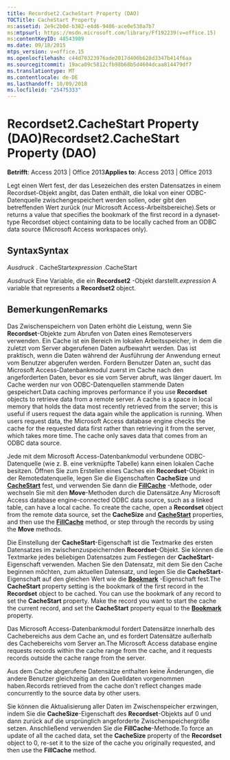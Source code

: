 ```yaml
---
title: Recordset2.CacheStart Property (DAO)
TOCTitle: CacheStart Property
ms:assetid: 2e9c2b0d-b382-e4d6-9406-ace0e538a7b7
ms:mtpsurl: https://msdn.microsoft.com/library/Ff192239(v=office.15)
ms:contentKeyID: 48543989
ms.date: 09/18/2015
mtps_version: v=office.15
ms.openlocfilehash: c44d70323976ade2017d406b628d3347b414f6aa
ms.sourcegitcommit: 19aca09c5812cfb98b68b5d4604dcaa814479df7
ms.translationtype: MT
ms.contentlocale: de-DE
ms.lasthandoff: 10/09/2018
ms.locfileid: "25475333"
---
```

# <a name="recordset2cachestart-property-dao"></a><span data-ttu-id="b2e67-102">Recordset2.CacheStart Property (DAO)</span><span class="sxs-lookup"><span data-stu-id="b2e67-102">Recordset2.CacheStart Property (DAO)</span></span>


<span data-ttu-id="b2e67-103">**Betrifft**: Access 2013 | Office 2013</span><span class="sxs-lookup"><span data-stu-id="b2e67-103">**Applies to**: Access 2013 | Office 2013</span></span>

<span data-ttu-id="b2e67-104">Legt einen Wert fest, der das Lesezeichen des ersten Datensatzes in einem Recordset-Objekt angibt, das Daten enthält, die lokal von einer ODBC-Datenquelle zwischengespeichert werden sollen, oder gibt den betreffenden Wert zurück (nur Microsoft Access-Arbeitsbereiche).</span><span class="sxs-lookup"><span data-stu-id="b2e67-104">Sets or returns a value that specifies the bookmark of the first record in a dynaset-type Recordset object containing data to be locally cached from an ODBC data source (Microsoft Access workspaces only).</span></span>

## <a name="syntax"></a><span data-ttu-id="b2e67-105">Syntax</span><span class="sxs-lookup"><span data-stu-id="b2e67-105">Syntax</span></span>

<span data-ttu-id="b2e67-106">*Ausdruck* . CacheStart</span><span class="sxs-lookup"><span data-stu-id="b2e67-106">*expression* .CacheStart</span></span>

<span data-ttu-id="b2e67-107">*Ausdruck* Eine Variable, die ein **Recordset2** -Objekt darstellt.</span><span class="sxs-lookup"><span data-stu-id="b2e67-107">*expression* A variable that represents a **Recordset2** object.</span></span>

## <a name="remarks"></a><span data-ttu-id="b2e67-108">Bemerkungen</span><span class="sxs-lookup"><span data-stu-id="b2e67-108">Remarks</span></span>

<span data-ttu-id="b2e67-p101">Das Zwischenspeichern von Daten erhöht die Leistung, wenn Sie **Recordset**-Objekte zum Abrufen von Daten eines Remoteservers verwenden. Ein Cache ist ein Bereich im lokalen Arbeitsspeicher, in dem die zuletzt vom Server abgerufenen Daten aufbewahrt werden. Das ist praktisch, wenn die Daten während der Ausführung der Anwendung erneut vom Benutzer abgerufen werden. Fordern Benutzer Daten an, sucht das Microsoft Access-Datenbankmodul zuerst im Cache nach den angeforderten Daten, bevor es sie vom Server abruft, was länger dauert. Im Cache werden nur von ODBC-Datenquellen stammende Daten gespeichert.</span><span class="sxs-lookup"><span data-stu-id="b2e67-p101">Data caching improves performance if you use **Recordset** objects to retrieve data from a remote server. A cache is a space in local memory that holds the data most recently retrieved from the server; this is useful if users request the data again while the application is running. When users request data, the Microsoft Access database engine checks the cache for the requested data first rather than retrieving it from the server, which takes more time. The cache only saves data that comes from an ODBC data source.</span></span>

<span data-ttu-id="b2e67-p102">Jede mit dem Microsoft Access-Datenbankmodul verbundene ODBC-Datenquelle (wie z. B. eine verknüpfte Tabelle) kann einen lokalen Cache besitzen. Öffnen Sie zum Erstellen eines Caches ein **Recordset**-Objekt in der Remotedatenquelle, legen Sie die Eigenschaften **CacheSize** und **[CacheStart](recordset2-cachestart-property-dao.md)** fest, und verwenden Sie dann die **[FillCache](recordset2-fillcache-method-dao.md)** -Methode, oder wechseln Sie mit den **Move**-Methoden durch die Datensätze.</span><span class="sxs-lookup"><span data-stu-id="b2e67-p102">Any Microsoft Access database engine-connected ODBC data source, such as a linked table, can have a local cache. To create the cache, open a **Recordset** object from the remote data source, set the **CacheSize** and **[CacheStart](recordset2-cachestart-property-dao.md)** properties, and then use the **[FillCache](recordset2-fillcache-method-dao.md)** method, or step through the records by using the **Move** methods.</span></span>

<span data-ttu-id="b2e67-p103">Die Einstellung der **CacheStart**-Eigenschaft ist die Textmarke des ersten Datensatzes im zwischenzuspeichernden **Recordset**-Objekt. Sie können die Textmarke jedes beliebigen Datensatzes zum Festlegen der **CacheStart**-Eigenschaft verwenden. Machen Sie den Datensatz, mit dem Sie den Cache beginnen möchten, zum aktuellen Datensatz, und legen Sie die **CacheStart**-Eigenschaft auf den gleichen Wert wie die **[Bookmark](recordset2-bookmark-property-dao.md)** -Eigenschaft fest.</span><span class="sxs-lookup"><span data-stu-id="b2e67-p103">The **CacheStart** property setting is the bookmark of the first record in the **Recordset** object to be cached. You can use the bookmark of any record to set the **CacheStart** property. Make the record you want to start the cache the current record, and set the **CacheStart** property equal to the **[Bookmark](recordset2-bookmark-property-dao.md)** property.</span></span>

<span data-ttu-id="b2e67-118">Das Microsoft Access-Datenbankmodul fordert Datensätze innerhalb des Cachebereichs aus dem Cache an, und es fordert Datensätze außerhalb des Cachebereichs vom Server an.</span><span class="sxs-lookup"><span data-stu-id="b2e67-118">The Microsoft Access database engine requests records within the cache range from the cache, and it requests records outside the cache range from the server.</span></span>

<span data-ttu-id="b2e67-119">Aus dem Cache abgerufene Datensätze enthalten keine Änderungen, die andere Benutzer gleichzeitig an den Quelldaten vorgenommen haben.</span><span class="sxs-lookup"><span data-stu-id="b2e67-119">Records retrieved from the cache don't reflect changes made concurrently to the source data by other users.</span></span>

<span data-ttu-id="b2e67-120">Sie können die Aktualisierung aller Daten im Zwischenspeicher erzwingen, indem Sie die **CacheSize**-Eigenschaft des **Recordset**-Objekts auf 0 und dann zurück auf die ursprünglich angeforderte Zwischenspeichergröße setzen. Anschließend verwenden Sie die **FillCache**-Methode.</span><span class="sxs-lookup"><span data-stu-id="b2e67-120">To force an update of all the cached data, set the **CacheSize** property of the **Recordset** object to 0, re-set it to the size of the cache you originally requested, and then use the **FillCache** method.</span></span>

